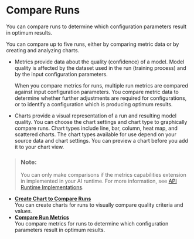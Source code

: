 <!-- loiob0548762d6aa4b64840bb83095a46b4c -->

# Compare Runs

You can compare runs to determine which configuration parameters result in optimum results.

You can compare up to five runs, either by comparing metric data or by creating and analyzing charts.

-   Metrics provide data about the quality \(confidence\) of a model. Model quality is affected by the dataset used in the run \(training process\) and by the input configuration parameters.

    When you compare metrics for runs, multiple run metrics are compared against input configuration parameters. You compare metric data to determine whether further adjustments are required for configurations, or to identify a configuration which is producing optimum results.

-   Charts provide a visual representation of a run and resulting model quality. You can choose the chart settings and chart type to graphically compare runs. Chart types include line, bar, column, heat map, and scattered charts. The chart types available for use depend on your source data and chart settings. You can preview a chart before you add it to your chart view.

> ### Note:  
> You can only make comparisons if the metrics capabilities extension in implemented in your AI runtime. For more information, see [API Runtime Implementations](https://help.sap.com/docs/sap-ai-core/sap-ai-core-service-guide/about-ai-api).

-   **[Create Chart to Compare Runs](create-chart-to-compare-runs-e963d2f.md "You can create charts for runs to visually compare quality criteria and
		values.")**  
You can create charts for runs to visually compare quality criteria and values.
-   **[Compare Run Metrics](compare-run-metrics-0255655.md "You compare metrics for runs to determine which configuration parameters result in
		optimum results.")**  
You compare metrics for runs to determine which configuration parameters result in optimum results.

